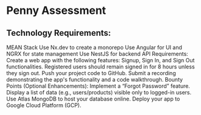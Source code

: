 # Penny Assessment

## Technology Requirements:
MEAN Stack
Use Nx.dev to create a monorepo
Use Angular for UI and NGRX for state management
Use NestJS for backend API
Requirements:
Create a web app with the following features:
Signup, Sign In, and Sign Out functionalities.
Registered users should remain signed in for 8 hours unless they sign out.
Push your project code to GitHub.
Submit a recording demonstrating the app's functionality and a code walkthrough.
Bounty Points (Optional Enhancements):
Implement a “Forgot Password” feature.
Display a list of data (e.g., users/products) visible only to logged-in users.
Use Atlas MongoDB to host your database online.
Deploy your app to Google Cloud Platform (GCP).
